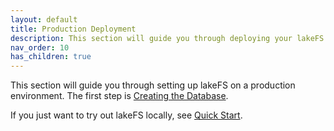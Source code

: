 ```yaml
---
layout: default
title: Production Deployment
description: This section will guide you through deploying your lakeFS environment.
nav_order: 10
has_children: true
---
```


This section will guide you through setting up lakeFS on a production environment. The first step is [Creating the Database](./db.md).

If you just want to try out lakeFS locally, see [Quick Start](../quickstart/index.md).

